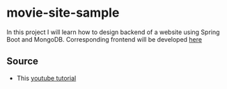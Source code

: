 # movie-site-sample
In this project I will learn how to design backend of a website using Spring Boot and MongoDB. Corresponding frontend will be developed [here](https://github.com/atifkarim/movie-site-sample-frontend)


## Source

- This [youtube tutorial](https://www.youtube.com/watch?v=5PdEmeopJVQ&ab_channel=freeCodeCamp.org)
